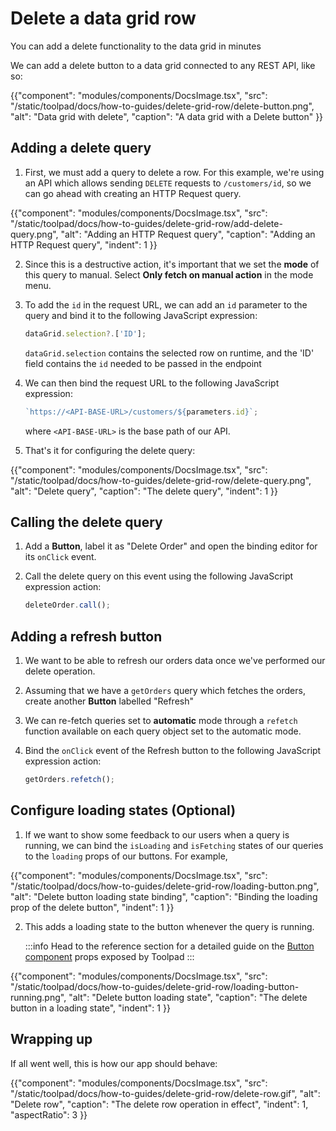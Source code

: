 # Delete a data grid row

<p class="description">You can add a delete functionality to the data grid in minutes  </p>

We can add a delete button to a data grid connected to any REST API, like so:

{{"component": "modules/components/DocsImage.tsx", "src": "/static/toolpad/docs/how-to-guides/delete-grid-row/delete-button.png", "alt": "Data grid with delete", "caption": "A data grid with a Delete button" }}

## Adding a delete query

1. First, we must add a query to delete a row. For this example, we're using an API which allows sending `DELETE` requests to `/customers/id`, so we can go ahead with creating an HTTP Request query.

{{"component": "modules/components/DocsImage.tsx", "src": "/static/toolpad/docs/how-to-guides/delete-grid-row/add-delete-query.png", "alt": "Adding an HTTP Request query", "caption": "Adding an HTTP Request query", "indent": 1 }}

2. Since this is a destructive action, it's important that we set the **mode** of this query to manual. Select **Only fetch on manual action** in the mode menu.

3. To add the `id` in the request URL, we can add an `id` parameter to the query and bind it to the following JavaScript expression:

   ```js
   dataGrid.selection?.['ID'];
   ```

   `dataGrid.selection` contains the selected row on runtime, and the 'ID' field contains the `id` needed to be passed in the endpoint

4. We can then bind the request URL to the following JavaScript expression:

   ```js
   `https://<API-BASE-URL>/customers/${parameters.id}`;
   ```

   where `<API-BASE-URL>` is the base path of our API.

5. That's it for configuring the delete query:

{{"component": "modules/components/DocsImage.tsx", "src": "/static/toolpad/docs/how-to-guides/delete-grid-row/delete-query.png", "alt": "Delete query", "caption": "The delete query", "indent": 1 }}

## Calling the delete query

1. Add a **Button**, label it as "Delete Order" and open the binding editor for its `onClick` event.

2. Call the delete query on this event using the following JavaScript expression action:
   ```js
   deleteOrder.call();
   ```

## Adding a refresh button

1. We want to be able to refresh our orders data once we've performed our delete operation.

2. Assuming that we have a `getOrders` query which fetches the orders, create another **Button** labelled "Refresh"

3. We can re-fetch queries set to **automatic** mode through a `refetch` function available on each query object set to the automatic mode.

4. Bind the `onClick` event of the Refresh button to the following JavaScript expression action:

   ```js
   getOrders.refetch();
   ```

## Configure loading states (Optional)

1. If we want to show some feedback to our users when a query is running, we can bind the `isLoading` and `isFetching` states of our queries to the `loading` props of our buttons. For example,

{{"component": "modules/components/DocsImage.tsx", "src": "/static/toolpad/docs/how-to-guides/delete-grid-row/loading-button.png", "alt": "Delete button loading state binding", "caption": "Binding the loading prop of the delete button", "indent": 1 }}

2. This adds a loading state to the button whenever the query is running.

   :::info
   Head to the reference section for a detailed guide on the [Button component](/toolpad/reference/components/button/) props exposed by Toolpad
   :::

{{"component": "modules/components/DocsImage.tsx", "src": "/static/toolpad/docs/how-to-guides/delete-grid-row/loading-button-running.png", "alt": "Delete button loading state", "caption": "The delete button in a loading state", "indent": 1 }}

## Wrapping up

If all went well, this is how our app should behave:

{{"component": "modules/components/DocsImage.tsx", "src": "/static/toolpad/docs/how-to-guides/delete-grid-row/delete-row.gif", "alt": "Delete row", "caption": "The delete row operation in effect", "indent": 1, "aspectRatio": 3 }}
